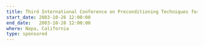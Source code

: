 ```yaml
---
title: Third International Conference on Preconditioning Techniques for Large Sparse Matrix Problems
start_date: 2003-10-26 12:00:00
end_date:   2003-10-28 12:00:00
where: Napa, California
type: sponsored
---
```


